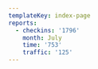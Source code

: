 ```yaml
---
templateKey: index-page
reports:
  - checkins: '1796'
    month: July
    time: '753'
    traffic: '125'
---
```


